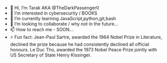 - 👋 Hi, I’m Tarak AKA @TheDarkPassenger0
- 👀 I’m interested in cybersecurity / BOOKS
- 🌱 I’m currently learning JavaScript,python,git,bash
- 💞️ I’m looking to collaborate / why not in the future...
- 📫 How to reach me - SOON...
- ⚡ Fun fact: Jean-Paul Sartre, awarded the 1964 Nobel Prize in Literature, declined the prize because he had consistently declined all official honours. Le Duc Tho, awarded the 1973 Nobel Peace Prize jointly with US Secretary of State Henry Kissinger.
<!---
TheDarkPassenger0/TheDarkPassenger0 is a ✨ special ✨ repository because its `README.md` (this file) appears on your GitHub profile.
You can click the Preview link to take a look at your changes.
--->
